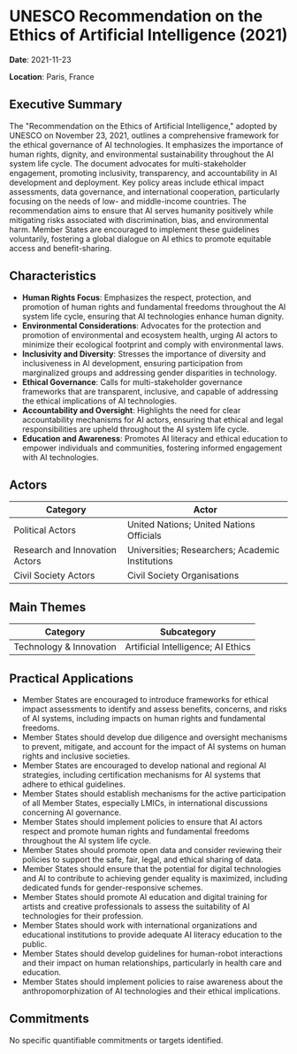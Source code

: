 # UNESCO Recommendation on the Ethics of Artificial Intelligence (2021)

**Date**: 2021-11-23

**Location**: Paris, France

## Executive Summary

The "Recommendation on the Ethics of Artificial Intelligence," adopted by UNESCO on November 23, 2021, outlines a comprehensive framework for the ethical governance of AI technologies. It emphasizes the importance of human rights, dignity, and environmental sustainability throughout the AI system life cycle. The document advocates for multi-stakeholder engagement, promoting inclusivity, transparency, and accountability in AI development and deployment. Key policy areas include ethical impact assessments, data governance, and international cooperation, particularly focusing on the needs of low- and middle-income countries. The recommendation aims to ensure that AI serves humanity positively while mitigating risks associated with discrimination, bias, and environmental harm. Member States are encouraged to implement these guidelines voluntarily, fostering a global dialogue on AI ethics to promote equitable access and benefit-sharing.

## Characteristics

- **Human Rights Focus**: Emphasizes the respect, protection, and promotion of human rights and fundamental freedoms throughout the AI system life cycle, ensuring that AI technologies enhance human dignity.
- **Environmental Considerations**: Advocates for the protection and promotion of environmental and ecosystem health, urging AI actors to minimize their ecological footprint and comply with environmental laws.
- **Inclusivity and Diversity**: Stresses the importance of diversity and inclusiveness in AI development, ensuring participation from marginalized groups and addressing gender disparities in technology.
- **Ethical Governance**: Calls for multi-stakeholder governance frameworks that are transparent, inclusive, and capable of addressing the ethical implications of AI technologies.
- **Accountability and Oversight**: Highlights the need for clear accountability mechanisms for AI actors, ensuring that ethical and legal responsibilities are upheld throughout the AI system life cycle.
- **Education and Awareness**: Promotes AI literacy and ethical education to empower individuals and communities, fostering informed engagement with AI technologies.

## Actors

| Category | Actor |
| --- | --- |
| Political Actors | United Nations; United Nations Officials |
| Research and Innovation Actors | Universities; Researchers; Academic Institutions |
| Civil Society Actors | Civil Society Organisations |

## Main Themes

| Category | Subcategory |
| --- | --- |
| Technology & Innovation | Artificial Intelligence; AI Ethics |

## Practical Applications

- Member States are encouraged to introduce frameworks for ethical impact assessments to identify and assess benefits, concerns, and risks of AI systems, including impacts on human rights and fundamental freedoms.
- Member States should develop due diligence and oversight mechanisms to prevent, mitigate, and account for the impact of AI systems on human rights and inclusive societies.
- Member States are encouraged to develop national and regional AI strategies, including certification mechanisms for AI systems that adhere to ethical guidelines.
- Member States should establish mechanisms for the active participation of all Member States, especially LMICs, in international discussions concerning AI governance.
- Member States should implement policies to ensure that AI actors respect and promote human rights and fundamental freedoms throughout the AI system life cycle.
- Member States should promote open data and consider reviewing their policies to support the safe, fair, legal, and ethical sharing of data.
- Member States should ensure that the potential for digital technologies and AI to contribute to achieving gender equality is maximized, including dedicated funds for gender-responsive schemes.
- Member States should promote AI education and digital training for artists and creative professionals to assess the suitability of AI technologies for their profession.
- Member States should work with international organizations and educational institutions to provide adequate AI literacy education to the public.
- Member States should develop guidelines for human-robot interactions and their impact on human relationships, particularly in health care and education.
- Member States should implement policies to raise awareness about the anthropomorphization of AI technologies and their ethical implications.

## Commitments

No specific quantifiable commitments or targets identified.